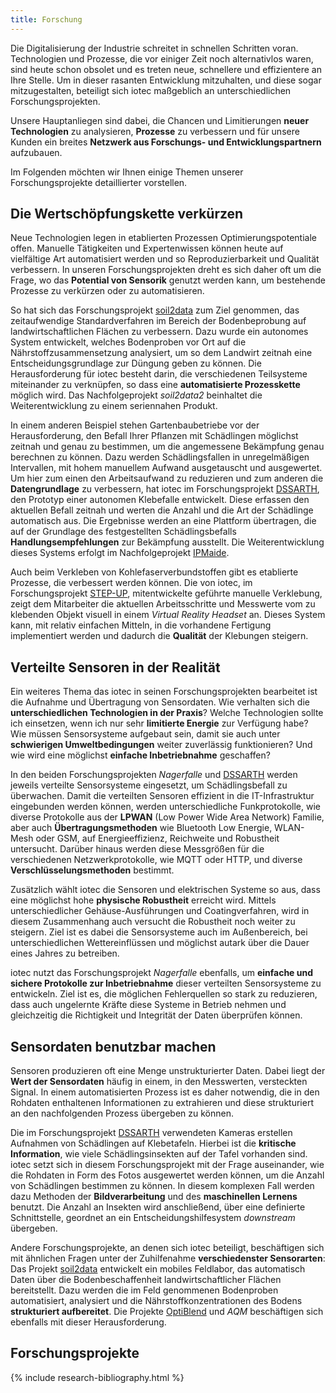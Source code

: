 ```yaml
---
title: Forschung
---
```


Die Digitalisierung der Industrie schreitet in schnellen Schritten voran.
Technologien und Prozesse, die vor einiger Zeit noch alternativlos waren,
sind heute schon obsolet und es treten neue, schnellere und effizientere an Ihre Stelle.
Um in dieser rasanten Entwicklung mitzuhalten, und diese sogar mitzugestalten,
beteiligt sich iotec maßgeblich an unterschiedlichen Forschungsprojekten.

Unsere Hauptanliegen sind dabei, die Chancen und Limitierungen **neuer Technologien** zu analysieren,
**Prozesse** zu verbessern und für unsere Kunden ein breites **Netzwerk aus Forschungs- und Entwicklungspartnern** aufzubauen.

Im Folgenden möchten wir Ihnen einige Themen unserer Forschungsprojekte detaillierter vorstellen.

## Die Wertschöpfungskette verkürzen

Neue Technologien legen in etablierten Prozessen Optimierungspotentiale offen.
Manuelle Tätigkeiten und Expertenwissen können heute auf vielfältige Art automatisiert werden
und so Reproduzierbarkeit und Qualität verbessern.
In unseren Forschungsprojekten dreht es sich daher oft um die Frage, wo das **Potential von Sensorik** genutzt werden kann,
um bestehende Prozesse zu verkürzen oder zu automatisieren.

So hat sich das Forschungsprojekt [soil2data](#soil2data) zum Ziel genommen,
das zeitaufwendige Standardverfahren im Bereich der Bodenbeprobung auf landwirtschaftlichen Flächen zu verbessern.
Dazu wurde ein autonomes System entwickelt, welches Bodenproben vor Ort auf die Nährstoffzusammensetzung analysiert,
um so dem Landwirt zeitnah eine Entscheidungsgrundlage zur Düngung geben zu können.
Die Herausforderung für iotec besteht darin, die verschiedenen Teilsysteme miteinander zu verknüpfen,
so dass eine **automatisierte Prozesskette** möglich wird.
Das Nachfolgeprojekt *soil2data2* beinhaltet die Weiterentwicklung zu einem seriennahen Produkt.

In einem anderen Beispiel stehen Gartenbaubetriebe vor der Herausforderung,
den Befall Ihrer Pflanzen mit Schädlingen möglichst zeitnah und genau zu bestimmen,
um die angemessene Bekämpfung genau berechnen zu können.
Dazu werden Schädlingsfallen in unregelmäßigen Intervallen, mit hohem manuellem Aufwand ausgetauscht und ausgewertet.
Um hier zum einen den Arbeitsaufwand zu reduzieren und zum anderen die **Datengrundlage** zu verbessern,
hat iotec im Forschungsprojekt [DSSARTH](#dssarth), den Prototyp einer autonomen Klebefalle entwickelt.
Diese erfassen den aktuellen Befall zeitnah und werten die Anzahl und die Art der Schädlinge automatisch aus.
Die Ergebnisse werden an eine Plattform übertragen, die auf der Grundlage des festgestellten Schädlingsbefalls
**Handlungsempfehlungen** zur Bekämpfung ausstellt.
Die Weiterentwicklung dieses Systems erfolgt im Nachfolgeprojekt [IPMaide](#ipmaide).

Auch beim Verkleben von Kohlefaserverbundstoffen gibt es etablierte Prozesse, die verbessert werden können.
Die von iotec, im Forschungsprojekt [STEP-UP](#stepup), mitentwickelte geführte manuelle Verklebung,
zeigt dem Mitarbeiter die aktuellen Arbeitsschritte und Messwerte vom zu klebenden Objekt visuell in einem *Virtual Reality Headset* an.
Dieses System kann, mit relativ einfachen Mitteln, in die vorhandene Fertigung implementiert werden und dadurch die **Qualität** der Klebungen steigern.

## Verteilte Sensoren in der Realität

Ein weiteres Thema das iotec in seinen Forschungsprojekten bearbeitet ist die Aufnahme und Übertragung von Sensordaten.
Wie verhalten sich die **unterschiedlichen Technologien in der Praxis**?
Welche Technologien sollte ich einsetzen, wenn ich nur sehr **limitierte Energie** zur Verfügung habe?
Wie müssen Sensorsysteme aufgebaut sein, damit sie auch unter **schwierigen Umweltbedingungen** weiter zuverlässig funktionieren?
Und wie wird eine möglichst **einfache Inbetriebnahme** geschaffen?

In den beiden Forschungsprojekten *Nagerfalle* und [DSSARTH](#dssarth) werden jeweils verteilte Sensorsysteme eingesetzt, um Schädlingsbefall zu überwachen.
Damit die verteilten Sensoren effizient in die IT-Infrastruktur eingebunden werden können, werden unterschiedliche Funkprotokolle,
wie diverse Protokolle aus der **LPWAN** (Low Power Wide Area Network) Familie,
aber auch **Übertragungsmethoden** wie Bluetooth Low Energie, WLAN-Mesh oder GSM, auf Energieeffizienz, Reichweite und Robustheit untersucht.
Darüber hinaus werden diese Messgrößen für die verschiedenen Netzwerkprotokolle, wie MQTT oder HTTP, und diverse **Verschlüsselungsmethoden** bestimmt.

Zusätzlich wählt iotec die Sensoren und elektrischen Systeme so aus, dass eine möglichst hohe **physische Robustheit** erreicht wird.
Mittels unterschiedlicher Gehäuse-Ausführungen und Coatingverfahren, wird in diesem Zusammenhang auch versucht die Robustheit noch weiter zu steigern.
Ziel ist es dabei die Sensorsysteme auch im Außenbereich, bei unterschiedlichen Wettereinflüssen und möglichst autark über die Dauer eines Jahres zu betreiben.

iotec nutzt das Forschungsprojekt *Nagerfalle* ebenfalls, um **einfache und sichere Protokolle zur Inbetriebnahme** dieser verteilten Sensorsysteme zu entwickeln.
Ziel ist es, die möglichen Fehlerquellen so stark zu reduzieren, dass auch ungelernte Kräfte diese Systeme in Betrieb nehmen und gleichzeitig die Richtigkeit und Integrität der Daten überprüfen können.

## Sensordaten benutzbar machen

Sensoren produzieren oft eine Menge unstrukturierter Daten.
Dabei liegt der **Wert der Sensordaten** häufig in einem, in den Messwerten, versteckten Signal.
In einem automatisierten Prozess ist es daher notwendig, die in den Rohdaten enthaltenen Informationen zu extrahieren und diese strukturiert an den nachfolgenden Prozess übergeben zu können.

Die im Forschungsprojekt [DSSARTH](#dssarth) verwendeten Kameras erstellen Aufnahmen von Schädlingen auf Klebetafeln.
Hierbei ist die **kritische Information**, wie viele Schädlingsinsekten auf der Tafel vorhanden sind.
iotec setzt sich in diesem Forschungsprojekt mit der Frage auseinander, wie die Rohdaten in Form des Fotos ausgewertet werden können, um die Anzahl von Schädlingen bestimmen zu können.
In diesem komplexen Fall werden dazu Methoden der **Bildverarbeitung** und des **maschinellen Lernens** benutzt.
Die Anzahl an Insekten wird anschließend, über eine definierte Schnittstelle, geordnet an ein Entscheidungshilfesystem *downstream* übergeben.

Andere Forschungsprojekte, an denen sich iotec beteiligt, beschäftigen sich mit ähnlichen Fragen unter der Zuhilfenahme **verschiedenster Sensorarten**:
Das Projekt [soil2data](#soil2data) entwickelt ein mobiles Feldlabor, das automatisch Daten über die Bodenbeschaffenheit landwirtschaftlicher Flächen bereitstellt.
Dazu werden die im Feld genommenen Bodenproben automatisiert, analysiert und die Nährstoffkonzentrationen des Bodens **strukturiert aufbereitet**.
Die Projekte [OptiBlend](#optiblend) und *AQM* beschäftigen sich ebenfalls mit dieser Herausforderung.

## Forschungsprojekte

{% include research-bibliography.html %}
